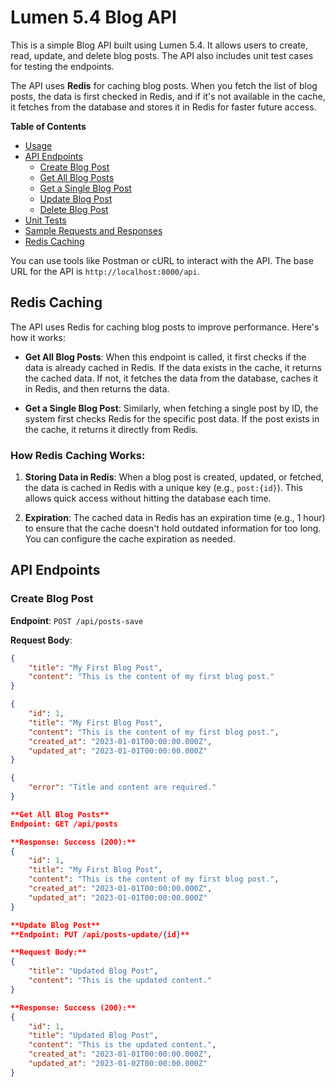# Lumen 5.4 Blog API

This is a simple Blog API built using Lumen 5.4. It allows users to create, read, update, and delete blog posts. The API also includes unit test cases for testing the endpoints.

The API uses **Redis** for caching blog posts. When you fetch the list of blog posts, the data is first checked in Redis, and if it's not available in the cache, it fetches from the database and stores it in Redis for faster future access.

**Table of Contents**
- [Usage](#usage)
- [API Endpoints](#api-endpoints)
  - [Create Blog Post](#create-blog-post)
  - [Get All Blog Posts](#get-all-blog-posts)
  - [Get a Single Blog Post](#get-a-single-blog-post)
  - [Update Blog Post](#update-blog-post)
  - [Delete Blog Post](#delete-blog-post)
- [Unit Tests](#unit-tests)
- [Sample Requests and Responses](#sample-requests-and-responses)
- [Redis Caching](#redis-caching)

You can use tools like Postman or cURL to interact with the API. The base URL for the API is `http://localhost:8000/api`.

## Redis Caching

The API uses Redis for caching blog posts to improve performance. Here's how it works:

- **Get All Blog Posts**: When this endpoint is called, it first checks if the data is already cached in Redis. If the data exists in the cache, it returns the cached data. If not, it fetches the data from the database, caches it in Redis, and then returns the data.

- **Get a Single Blog Post**: Similarly, when fetching a single post by ID, the system first checks Redis for the specific post data. If the post exists in the cache, it returns it directly from Redis.

### How Redis Caching Works:
1. **Storing Data in Redis**: When a blog post is created, updated, or fetched, the data is cached in Redis with a unique key (e.g., `post:{id}`). This allows quick access without hitting the database each time.

2. **Expiration**: The cached data in Redis has an expiration time (e.g., 1 hour) to ensure that the cache doesn't hold outdated information for too long. You can configure the cache expiration as needed.

## API Endpoints

### Create Blog Post
**Endpoint**: `POST /api/posts-save`

**Request Body**:
```json
{
    "title": "My First Blog Post",
    "content": "This is the content of my first blog post."
}

{
    "id": 1,
    "title": "My First Blog Post",
    "content": "This is the content of my first blog post.",
    "created_at": "2023-01-01T00:00:00.000Z",
    "updated_at": "2023-01-01T00:00:00.000Z"
}

{
    "error": "Title and content are required."
}

**Get All Blog Posts**
Endpoint: GET /api/posts

**Response: Success (200):**
{
    "id": 1,
    "title": "My First Blog Post",
    "content": "This is the content of my first blog post.",
    "created_at": "2023-01-01T00:00:00.000Z",
    "updated_at": "2023-01-01T00:00:00.000Z"
}

**Update Blog Post**
**Endpoint: PUT /api/posts-update/{id}**

**Request Body:**
{
    "title": "Updated Blog Post",
    "content": "This is the updated content."
}

**Response: Success (200):**
{
    "id": 1,
    "title": "Updated Blog Post",
    "content": "This is the updated content.",
    "created_at": "2023-01-01T00:00:00.000Z",
    "updated_at": "2023-01-02T00:00:00.000Z"
}

